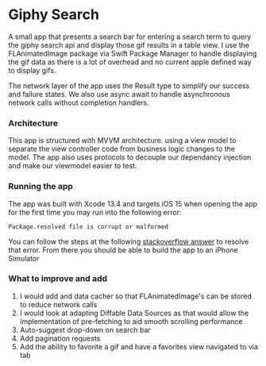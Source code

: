 # Giphy Search

A small app that presents a search bar for entering a search term to query the giphy search api and display those gif results in a table view. I use the FLAnimatedImage package via Swift Package Manager to handle displaying the gif data as there is a lot of overhead and no current apple defined way to display gifs.

The network layer of the app uses the Result type to simplify our success and failure states. We also use async await to handle asynchronous network calls without completion handlers.

### Architecture 

This app is structured with MVVM architecture. using a view model to separate the view controller code from business logic changes to the model. The app also uses protocols to decouple our dependancy injection and make our viewmodel easier to test. 

### Running the app
The app was built with Xcode 13.4 and targets iOS 15 when opening the app for the first time you may run into the following error: 

`Package.resolved file is corrupt or malformed`

You can follow the steps at the following [stackoverflow answer](https://stackoverflow.com/a/69389411) to resolve that error. From there you should be able to build the app to an iPhone Simulator

### What to improve and add
1. I would add and data cacher so that FLAnimatedImage's can be stored to reduce network calls
2. I would look at adapting Diffable Data Sources as that would allow the implementation of pre-fetching to aid smooth scrolling performance
3. Auto-suggest drop-down on search bar
4. Add pagination requests
5. Add the ability to favorite a gif and have a favorites view navigated to via tab
